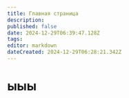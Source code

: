```yaml
---
title: Главная страница
description: 
published: false
date: 2024-12-29T06:39:47.128Z
tags: 
editor: markdown
dateCreated: 2024-12-29T06:28:21.342Z
---
```


# ыыы